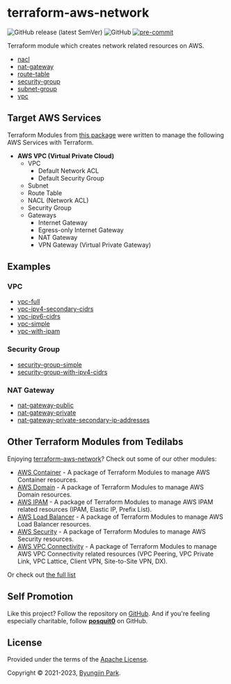 # terraform-aws-network

![GitHub release (latest SemVer)](https://img.shields.io/github/v/release/tedilabs/terraform-aws-network?color=blue&sort=semver&style=flat-square)
![GitHub](https://img.shields.io/github/license/tedilabs/terraform-aws-network?color=blue&style=flat-square)
[![pre-commit](https://img.shields.io/badge/pre--commit-enabled-brightgreen?logo=pre-commit&logoColor=white&style=flat-square)](https://github.com/pre-commit/pre-commit)

Terraform module which creates network related resources on AWS.

- [nacl](./modules/nacl)
- [nat-gateway](./modules/nat-gateway)
- [route-table](./modules/route-table)
- [security-group](./modules/security-group)
- [subnet-group](./modules/subnet-group)
- [vpc](./modules/vpc)


## Target AWS Services

Terraform Modules from [this package](https://github.com/tedilabs/terraform-aws-network) were written to manage the following AWS Services with Terraform.

- **AWS VPC (Virtual Private Cloud)**
  - VPC
    - Default Network ACL
    - Default Security Group
  - Subnet
  - Route Table
  - NACL (Network ACL)
  - Security Group
  - Gateways
    - Internet Gateway
    - Egress-only Internet Gateway
    - NAT Gateway
    - VPN Gateway (Virtual Private Gateway)


## Examples

### VPC

- [vpc-full](./examples/vpc-full)
- [vpc-ipv4-secondary-cidrs](./examples/vpc-ipv4-secondary-cidrs)
- [vpc-ipv6-cidrs](./examples/vpc-ipv6-cidrs)
- [vpc-simple](./examples/vpc-simple)
- [vpc-with-ipam](./examples/vpc-with-ipam)

### Security Group

- [security-group-simple](./examples/security-group-simple)
- [security-group-with-ipv4-cidrs](./examples/security-group-with-ipv4-cidrs)

### NAT Gateway

- [nat-gateway-public](./examples/nat-gateway-public/)
- [nat-gateway-private](./examples/nat-gateway-private/)
- [nat-gateway-private-secondary-ip-addresses](./examples/nat-gateway-private-secondary-ip-addresses)


## Other Terraform Modules from Tedilabs

Enjoying [terraform-aws-network](https://github.com/tedilabs/terraform-aws-network)? Check out some of our other modules:

- [AWS Container](https://github.com/tedilabs/terraform-aws-container) - A package of Terraform Modules to manage AWS Container resources.
- [AWS Domain](https://github.com/tedilabs/terraform-aws-domain) - A package of Terraform Modules to manage AWS Domain resources.
- [AWS IPAM](https://github.com/tedilabs/terraform-aws-ipam) - A package of Terraform Modules to manage AWS IPAM related resources (IPAM, Elastic IP, Prefix List).
- [AWS Load Balancer](https://github.com/tedilabs/terraform-aws-load-balancer) - A package of Terraform Modules to manage AWS Load Balancer resources.
- [AWS Security](https://github.com/tedilabs/terraform-aws-security) - A package of Terraform Modules to manage AWS Security resources.
- [AWS VPC Connectivity](https://github.com/tedilabs/terraform-aws-vpc-connectivity) - A package of Terraform Modules to manage AWS VPC Connectivity related resources (VPC Peering, VPC Private Link, VPC Lattice, Client VPN, Site-to-Site VPN, DX).

Or check out [the full list](https://github.com/search?q=org%3Atedilabs+topic%3Aterraform-module&type=repositories)


## Self Promotion

Like this project? Follow the repository on [GitHub](https://github.com/tedilabs/terraform-aws-network). And if you're feeling especially charitable, follow **[posquit0](https://github.com/posquit0)** on GitHub.


## License

Provided under the terms of the [Apache License](LICENSE).

Copyright © 2021-2023, [Byungjin Park](https://www.posquit0.com).
